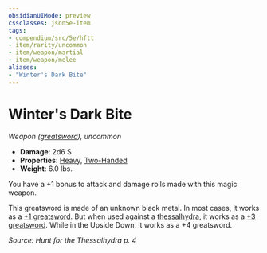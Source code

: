 ```yaml
---
obsidianUIMode: preview
cssclasses: json5e-item
tags:
- compendium/src/5e/hftt
- item/rarity/uncommon
- item/weapon/martial
- item/weapon/melee
aliases: 
- "Winter's Dark Bite"
---
```

# Winter's Dark Bite
*Weapon ([greatsword](Mechanics/items/greatsword.md)), uncommon*  

- **Damage**: 2d6 S
- **Properties**: [Heavy](Mechanics/Rules/item-properties.md#Heavy), [Two-Handed](Mechanics/Rules/item-properties.md#Two-Handed)
- **Weight**: 6.0 lbs.

You have a +1 bonus to attack and damage rolls made with this magic weapon.

This greatsword is made of an unknown black metal. In most cases, it works as a [+1 greatsword](Mechanics/items/1-weapon.md). But when used against a [thessalhydra](Mechanics/bestiary/monstrosity/thessalhydra-hftt.md), it works as a [+3 greatsword](Mechanics/items/3-weapon.md). While in the Upside Down, it works as a +4 greatsword.

*Source: Hunt for the Thessalhydra p. 4*